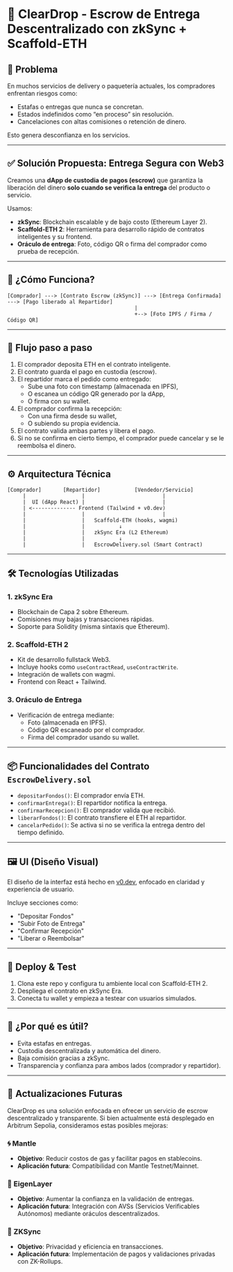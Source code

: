 
# 🚚 ClearDrop - Escrow de Entrega Descentralizado con zkSync + Scaffold-ETH

## 🧩 Problema

En muchos servicios de delivery o paquetería actuales, los compradores enfrentan riesgos como:

- Estafas o entregas que nunca se concretan.
- Estados indefinidos como “en proceso” sin resolución.
- Cancelaciones con altas comisiones o retención de dinero.

Esto genera desconfianza en los servicios.

---

## ✅ Solución Propuesta: **Entrega Segura con Web3**

Creamos una **dApp de custodia de pagos (escrow)** que garantiza la liberación del dinero **solo cuando se verifica la entrega** del producto o servicio. 

Usamos:

- **zkSync**: Blockchain escalable y de bajo costo (Ethereum Layer 2).
- **Scaffold-ETH 2**: Herramienta para desarrollo rápido de contratos inteligentes y su frontend.
- **Oráculo de entrega**: Foto, código QR o firma del comprador como prueba de recepción.

---

## 🔐 ¿Cómo Funciona?

```text
[Comprador] ---> [Contrato Escrow (zkSync)] ---> [Entrega Confirmada] ---> [Pago liberado al Repartidor]
                                         |
                                         +--> [Foto IPFS / Firma / Código QR]
```

---

## 🔄 Flujo paso a paso

1. El comprador deposita ETH en el contrato inteligente.
2. El contrato guarda el pago en custodia (escrow).
3. El repartidor marca el pedido como entregado:
   - Sube una foto con timestamp (almacenada en IPFS),
   - O escanea un código QR generado por la dApp,
   - O firma con su wallet.
4. El comprador confirma la recepción:
   - Con una firma desde su wallet,
   - O subiendo su propia evidencia.
5. El contrato valida ambas partes y libera el pago.
6. Si no se confirma en cierto tiempo, el comprador puede cancelar y se le reembolsa el dinero.

---

## ⚙️ Arquitectura Técnica

```text
[Comprador]       [Repartidor]           [Vendedor/Servicio]
     |                  |                         |
     |  UI (dApp React) |                         |
     | <-------------- Frontend (Tailwind + v0.dev)
     |                  |                         |
     |                  |   Scaffold-ETH (hooks, wagmi)
     |                  |           ↓
     |                  |   zkSync Era (L2 Ethereum)
     |                  |           ↓
     |                  |   EscrowDelivery.sol (Smart Contract)
```

---

## 🛠️ Tecnologías Utilizadas

### 1. zkSync Era
- Blockchain de Capa 2 sobre Ethereum.
- Comisiones muy bajas y transacciones rápidas.
- Soporte para Solidity (misma sintaxis que Ethereum).

### 2. Scaffold-ETH 2
- Kit de desarrollo fullstack Web3.
- Incluye hooks como `useContractRead`, `useContractWrite`.
- Integración de wallets con wagmi.
- Frontend con React + Tailwind.

### 3. Oráculo de Entrega
- Verificación de entrega mediante:
  - Foto (almacenada en IPFS).
  - Código QR escaneado por el comprador.
  - Firma del comprador usando su wallet.

---

## 📦 Funcionalidades del Contrato `EscrowDelivery.sol`

- `depositarFondos()`: El comprador envía ETH.
- `confirmarEntrega()`: El repartidor notifica la entrega.
- `confirmarRecepcion()`: El comprador valida que recibió.
- `liberarFondos()`: El contrato transfiere el ETH al repartidor.
- `cancelarPedido()`: Se activa si no se verifica la entrega dentro del tiempo definido.

---

## 🖼️ UI (Diseño Visual)

El diseño de la interfaz está hecho en [v0.dev](https://v0.dev), enfocado en claridad y experiencia de usuario.

Incluye secciones como:

- "Depositar Fondos"
- "Subir Foto de Entrega"
- "Confirmar Recepción"
- "Liberar o Reembolsar"

---

## 🚀 Deploy & Test

1. Clona este repo y configura tu ambiente local con Scaffold-ETH 2.
2. Despliega el contrato en zkSync Era.
3. Conecta tu wallet y empieza a testear con usuarios simulados.

---

## 💬 ¿Por qué es útil?

- Evita estafas en entregas.
- Custodia descentralizada y automática del dinero.
- Baja comisión gracias a zkSync.
- Transparencia y confianza para ambos lados (comprador y repartidor).

---

## 🔮 Actualizaciones Futuras

ClearDrop es una solución enfocada en ofrecer un servicio de escrow descentralizado y transparente. Si bien actualmente está desplegado en Arbitrum Sepolia, consideramos estas posibles mejoras:

### 🌀 Mantle
- **Objetivo**: Reducir costos de gas y facilitar pagos en stablecoins.
- **Aplicación futura**: Compatibilidad con Mantle Testnet/Mainnet.

### 🧠 EigenLayer
- **Objetivo**: Aumentar la confianza en la validación de entregas.
- **Aplicación futura**: Integración con AVSs (Servicios Verificables Autónomos) mediante oráculos descentralizados.

### 🧬 ZKSync
- **Objetivo**: Privacidad y eficiencia en transacciones.
- **Aplicación futura**: Implementación de pagos y validaciones privadas con ZK-Rollups.
